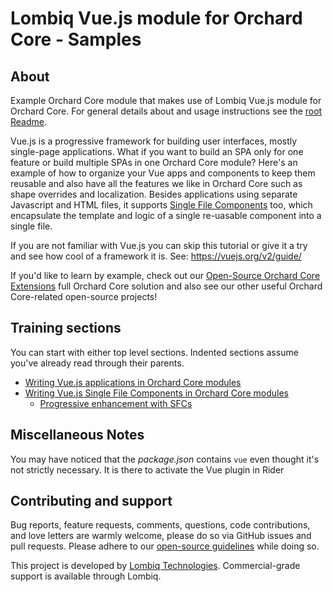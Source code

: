 # Lombiq Vue.js module for Orchard Core - Samples


## About


Example Orchard Core module that makes use of Lombiq Vue.js module for Orchard Core.  For general details about and usage instructions see the [root Readme](../Readme.md).

Vue.js is a progressive framework for building user interfaces, mostly single-page applications. What if you want to build an SPA only for one feature or build multiple SPAs in one Orchard Core module? Here's an example of how to organize your Vue apps and components to keep them reusable and also have all the features we like in Orchard Core such as shape overrides and localization. Besides applications using separate Javascript and HTML files, it supports [Single File Components](https://vuejs.org/v2/guide/single-file-components.html) too, which encapsulate the template and logic of a single re-uasable component into a single file.

If you are not familiar with Vue.js you can skip this tutorial or give it a try and see how cool of a framework it is. See: https://vuejs.org/v2/guide/

If you'd like to learn by example, check out our [Open-Source Orchard Core Extensions](https://github.com/Lombiq/Open-Source-Orchard-Core-Extensions) full Orchard Core solution and also see our other useful Orchard Core-related open-source projects!


## Training sections


You can start with either top level sections. Indented sections assume you've already read through their parents.  
* [Writing Vue.js applications in Orchard Core modules](Controllers/VueAppController.cs)
* [Writing Vue.js Single File Components in Orchard Core modules](Controllers/VueSfcController.cs)
  * [Progressive enhancement with SFCs](Controllers/VueSfc) 


## Miscellaneous Notes

You may have noticed that the _package.json_ contains `vue` even thought it's not strictly necessary. It is there to activate the Vue plugin in Rider  

## Contributing and support

Bug reports, feature requests, comments, questions, code contributions, and love letters are warmly welcome, please do so via GitHub issues and pull requests. Please adhere to our [open-source guidelines](https://lombiq.com/open-source-guidelines) while doing so.

This project is developed by [Lombiq Technologies](https://lombiq.com/). Commercial-grade support is available through Lombiq.
